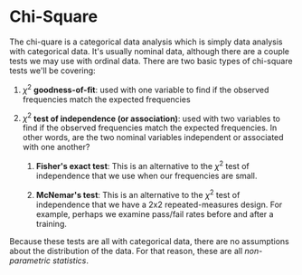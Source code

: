 # Chi-Square



The chi-quare is a categorical data analysis which is simply data analysis with categorical data. It's usually nominal data, although there are a couple tests we may use with ordinal data. There are two basic types of chi-square tests we'll be covering:

1.  $\chi^2$ **goodness-of-fit**: used with one variable to find if the observed frequencies match the expected frequencies

2.  $\chi^2$ **test of independence (or association)**: used with two variables to find if the observed frequencies match the expected frequencies. In other words, are the two nominal variables independent or associated with one another?

    1.  **Fisher's exact test**: This is an alternative to the $\chi^2$ test of independence that we use when our frequencies are small.

    2.  **McNemar's test**: This is an alternative to the $\chi^2$ test of independence that we have a 2x2 repeated-measures design. For example, perhaps we examine pass/fail rates before and after a training.

Because these tests are all with categorical data, there are no assumptions about the distribution of the data. For that reason, these are all *non-parametric statistics*.
